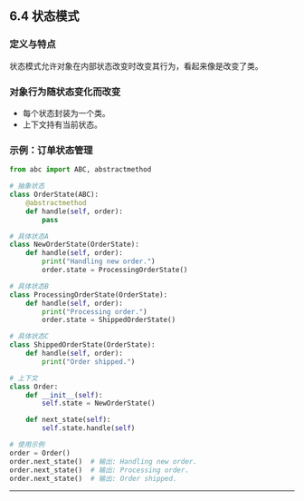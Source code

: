 ## **6.4 状态模式**

### **定义与特点**

状态模式允许对象在内部状态改变时改变其行为，看起来像是改变了类。

### **对象行为随状态变化而改变**

- 每个状态封装为一个类。
- 上下文持有当前状态。

### **示例：订单状态管理**

```python
from abc import ABC, abstractmethod

# 抽象状态
class OrderState(ABC):
    @abstractmethod
    def handle(self, order):
        pass

# 具体状态A
class NewOrderState(OrderState):
    def handle(self, order):
        print("Handling new order.")
        order.state = ProcessingOrderState()

# 具体状态B
class ProcessingOrderState(OrderState):
    def handle(self, order):
        print("Processing order.")
        order.state = ShippedOrderState()

# 具体状态C
class ShippedOrderState(OrderState):
    def handle(self, order):
        print("Order shipped.")

# 上下文
class Order:
    def __init__(self):
        self.state = NewOrderState()

    def next_state(self):
        self.state.handle(self)

# 使用示例
order = Order()
order.next_state()  # 输出: Handling new order.
order.next_state()  # 输出: Processing order.
order.next_state()  # 输出: Order shipped.
```

---